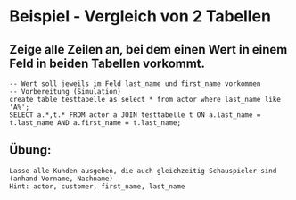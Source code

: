 # Beispiel - Vergleich von 2 Tabellen 

## Zeige alle Zeilen an, bei dem einen Wert in einem Feld in beiden Tabellen vorkommt. 

```
-- Wert soll jeweils im Feld last_name und first_name vorkommen 
-- Vorbereitung (Simulation) 
create table testtabelle as select * from actor where last_name like 'A%';
SELECT a.*,t.* FROM actor a JOIN testtabelle t ON a.last_name = t.last_name AND a.first_name = t.last_name; 

```
## Übung:

```
Lasse alle Kunden ausgeben, die auch gleichzeitig Schauspieler sind (anhand Vorname, Nachname)
Hint: actor, customer, first_name, last_name 




```

